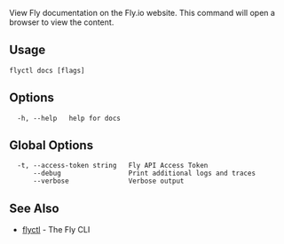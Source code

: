 View Fly documentation on the Fly.io website. This command will open a
browser to view the content.


## Usage
~~~
flyctl docs [flags]
~~~

## Options

~~~
  -h, --help   help for docs
~~~

## Global Options

~~~
  -t, --access-token string   Fly API Access Token
      --debug                 Print additional logs and traces
      --verbose               Verbose output
~~~

## See Also

* [flyctl](/docs/flyctl/help/)	 - The Fly CLI

